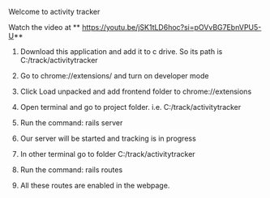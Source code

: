 Welcome to activity tracker

Watch the video at ** https://youtu.be/jSK1tLD6hoc?si=pOVvBG7EbnVPU5-U**

1) Download this application and add it to c drive. So its path is C:/track/activitytracker

2) Go to chrome://extensions/ and turn on developer mode

3) Click Load unpacked and add frontend folder to chrome://extensions

4) Open terminal and go to project folder. i.e. C:/track/activitytracker 

5) Run the command:  rails server

6) Our server will be started and tracking is in progress

7) In other terminal go to folder C:/track/activitytracker

8) Run the command: rails routes

9) All these routes are enabled in the webpage.
